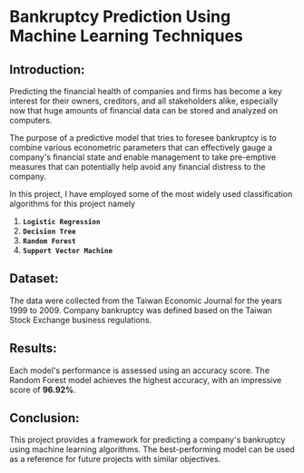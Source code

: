 # Bankruptcy Prediction Using Machine Learning Techniques

## Introduction:
Predicting the financial health of companies and firms has become a key interest for their owners, creditors, and all stakeholders alike, especially now that huge amounts of financial data can be stored and analyzed on computers.

The purpose of a predictive model that tries to foresee bankruptcy is to combine various econometric parameters that can effectively gauge a company's financial state and enable management to take pre-emptive measures that can potentially help avoid any financial distress to the company.

In this project, I have employed some of the most widely used classification algorithms for this project namely

1. **`Logistic Regression`**
2. **`Decision Tree`**
3. **`Random Forest`**
4. **`Support Vector Machine`**

## Dataset:
The data were collected from the Taiwan Economic Journal for the years 1999 to 2009. Company bankruptcy was defined based on the Taiwan Stock Exchange business regulations.

## Results:
Each model's performance is assessed using an accuracy score. The Random Forest model achieves the highest accuracy, with an impressive score of **96.92%**.

## Conclusion:
This project provides a framework for predicting a company's bankruptcy using machine learning algorithms. The best-performing model can be used as a reference for future projects with similar objectives.
